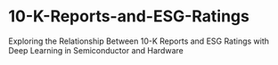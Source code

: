 # 10-K-Reports-and-ESG-Ratings
Exploring the Relationship Between 10-K Reports and ESG Ratings with Deep Learning in Semiconductor and Hardware
